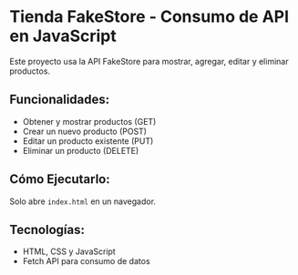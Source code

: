 # Tienda FakeStore - Consumo de API en JavaScript
Este proyecto usa la API FakeStore para mostrar, agregar, editar y eliminar productos.

## Funcionalidades:
- Obtener y mostrar productos (GET)
- Crear un nuevo producto (POST)
- Editar un producto existente (PUT)
- Eliminar un producto (DELETE)

## Cómo Ejecutarlo:
Solo abre `index.html` en un navegador.

## Tecnologías:
- HTML, CSS y JavaScript
- Fetch API para consumo de datos